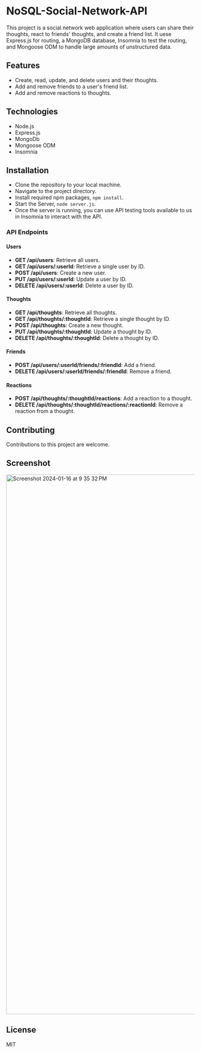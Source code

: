 # NoSQL-Social-Network-API
This project is a social network web application where users can share their thoughts, react to friends' thoughts, and create a friend list.  It uese Express.js for routing, a MongoDB database, Insomnia to test the routing, and Mongoose ODM to handle large amounts of unstructured data.

## Features

* Create, read, update, and delete users and their thoughts.
* Add and remove friends to a user's friend list.
* Add and remove reactions to thoughts.

## Technologies

* Node.js
* Express.js
* MongoDb
* Mongoose ODM
* Insomnia

## Installation

* Clone the repository to your local machine.
* Navigate to the project directory.
* Install required npm packages, `npm install`.
* Start the Server, `node server.js`.
* Once the server is running, you can use API testing tools available to us in Insomnia to interact with the API.

### API Endpoints

#### Users

- **GET /api/users**: Retrieve all users.
- **GET /api/users/:userId**: Retrieve a single user by ID.
- **POST /api/users**: Create a new user.
- **PUT /api/users/:userId**: Update a user by ID.
- **DELETE /api/users/:userId**: Delete a user by ID.

#### Thoughts

- **GET /api/thoughts**: Retrieve all thoughts.
- **GET /api/thoughts/:thoughtId**: Retrieve a single thought by ID.
- **POST /api/thoughts**: Create a new thought.
- **PUT /api/thoughts/:thoughtId**: Update a thought by ID.
- **DELETE /api/thoughts/:thoughtId**: Delete a thought by ID.

#### Friends

- **POST /api/users/:userId/friends/:friendId**: Add a friend.
- **DELETE /api/users/:userId/friends/:friendId**: Remove a friend.

#### Reactions

- **POST /api/thoughts/:thoughtId/reactions**: Add a reaction to a thought.
- **DELETE /api/thoughts/:thoughtId/reactions/:reactionId**: Remove a reaction from a thought.

## Contributing

Contributions to this project are welcome. 

## Screenshot

<img width="1440" alt="Screenshot 2024-01-16 at 9 35 32 PM" src="https://github.com/MattThompson15/NoSQL-Social-Network-API/assets/139708928/9872d826-0f0b-431a-8dd2-3a2366f709d7">


## License

MIT
